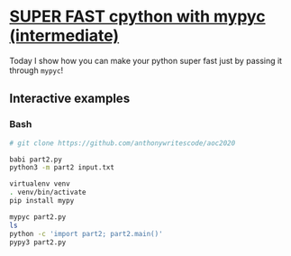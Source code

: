 # [SUPER FAST cpython with mypyc (intermediate)](https://youtu.be/0Cjg3qvHBEY)

Today I show how you can make your python super fast just by passing it through `mypyc`!

## Interactive examples

### Bash

```bash
# git clone https://github.com/anthonywritescode/aoc2020

babi part2.py
python3 -m part2 input.txt

virtualenv venv
. venv/bin/activate
pip install mypy

mypyc part2.py
ls
python -c 'import part2; part2.main()'
pypy3 part2.py
```
